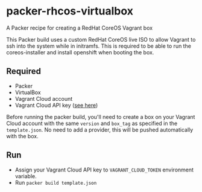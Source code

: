 # packer-rhcos-virtualbox

A Packer recipe for creating a RedHat CoreOS Vagrant box

This Packer build uses a custom RedHat CoreOS live ISO to allow Vagrant to ssh into the system while in initramfs. This is required to be able to run the coreos-installer and install openshift when booting the box.

## Required
- Packer
- VirtualBox
- Vagrant Cloud account
- Vagrant Cloud API key ([see here](https://www.vagrantup.com/vagrant-cloud/api#example-request))

Before running the packer build, you'll need to create a box on your Vagrant Cloud account with the same `version` and `box_tag` as specified in the `template.json`.
No need to add a provider, this will be pushed automatically with the box.

## Run
- Assign your Vagrant Cloud API key to `VAGRANT_CLOUD_TOKEN` environment variable.
- Run `packer build template.json`
